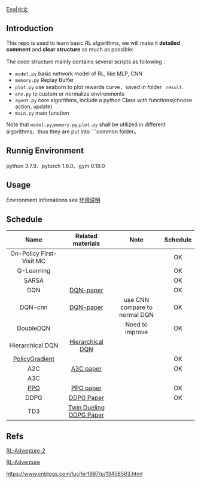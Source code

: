 

[Eng](https://github.com/JohnJim0816/reinforcement-learning-tutorials/blob/master/README.md)|[中文](https://github.com/JohnJim0816/reinforcement-learning-tutorials/blob/master/README_cn.md)

## Introduction

This repo is used to learn basic RL algorithms, we will make it **detailed comment** and **clear structure** as much as possible:

The code structure mainly contains several scripts as following：

* ```model.py``` basic network model of RL, like MLP, CNN
* ```memory.py``` Replay Buffer
* ```plot.py``` use seaborn to plot rewards curve，saved in folder ``` result```.
* ```env.py``` to custom or normalize environments
* ```agent.py``` core algorithms, include a python Class with functions(choose action, update)
* ```main.py``` main function



Note that ```model.py```,```memory.py```,```plot.py``` shall be utilized in different algorithms，thus they are put into ```common folder。

## Runnig Environment

python 3.7.9、pytorch 1.6.0、gym 0.18.0
## Usage

Environment infomations see [环境说明](https://github.com/JohnJim0816/reinforcement-learning-tutorials/blob/master/env_info.md)

## Schedule

|                             Name                             |                      Related materials                      |             Note              | Schedule |
| :----------------------------------------------------------: | :---------------------------------------------------------: | :---------------------------: | :------: |
|                   On-Policy First-Visit MC                   |                                                             |                               |    OK    |
|                          Q-Learning                          |                                                             |                               |    OK    |
|                            SARSA                             |                                                             |                               |    OK    |
|                             DQN                              | [DQN-paper](https://www.cs.toronto.edu/~vmnih/docs/dqn.pdf) |                               |    OK    |
|                           DQN-cnn                            | [DQN-paper](https://www.cs.toronto.edu/~vmnih/docs/dqn.pdf) | use CNN compare to normal DQN |    OK    |
|                          DoubleDQN                           |                                                             |        Need to improve        |    OK    |
|                       Hierarchical DQN                       |    [Hierarchical DQN](https://arxiv.org/abs/1604.06057)     |                               |          |
|                        [PolicyGradient](https://github.com/JohnJim0816/rl-tutorials/tree/master/PolicyGradient)                        |                                                             |                               |    OK    |
|                             A2C                              |       [A3C paper](https://arxiv.org/abs/1602.01783v2)       |                               |    OK    |
|                             A3C                              |                                                             |                               |          |
| [PPO](https://github.com/JohnJim0816/rl-tutorials/tree/master/PPO) |        [PPO paper](https://arxiv.org/abs/1707.06347)        |                               |    OK    |
|                             DDPG                             |       [DDPG Paper](https://arxiv.org/abs/1509.02971)        |                               |    OK    |
|                             TD3                              | [Twin Dueling DDPG Paper](https://arxiv.org/abs/1802.09477) |                               |          |


## Refs


[RL-Adventure-2](https://github.com/higgsfield/RL-Adventure-2)

[RL-Adventure](https://github.com/higgsfield/RL-Adventure)

https://www.cnblogs.com/lucifer1997/p/13458563.html
